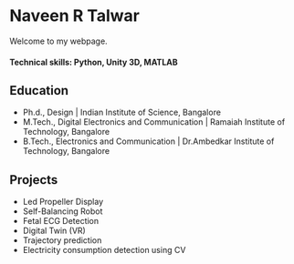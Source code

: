 # Naveen R Talwar
Welcome to my webpage.

#### Technical skills: Python, Unity 3D, MATLAB

## Education
- Ph.d.,        Design | Indian Institute of Science, Bangalore
- M.Tech.,        Digital Electronics and Communication | Ramaiah Institute of Technology, Bangalore
- B.Tech.,        Electronics and Communication | Dr.Ambedkar Institute of Technology, Bangalore

## Projects
- Led Propeller Display
- Self-Balancing Robot
- Fetal ECG Detection
- Digital Twin (VR)
- Trajectory prediction
- Electricity consumption detection using CV
